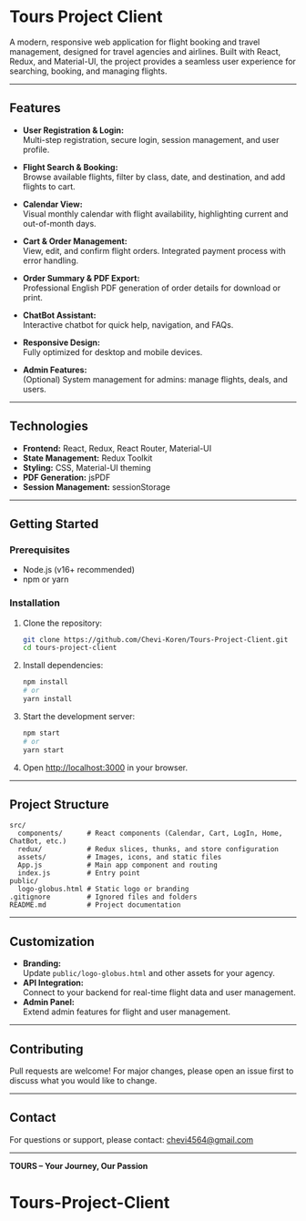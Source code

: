# Tours Project Client

A modern, responsive web application for flight booking and travel management, designed for travel agencies and airlines. Built with React, Redux, and Material-UI, the project provides a seamless user experience for searching, booking, and managing flights.

---

## Features

- **User Registration & Login:**  
  Multi-step registration, secure login, session management, and user profile.

- **Flight Search & Booking:**  
  Browse available flights, filter by class, date, and destination, and add flights to cart.

- **Calendar View:**  
  Visual monthly calendar with flight availability, highlighting current and out-of-month days.

- **Cart & Order Management:**  
  View, edit, and confirm flight orders. Integrated payment process with error handling.

- **Order Summary & PDF Export:**  
  Professional English PDF generation of order details for download or print.

- **ChatBot Assistant:**  
  Interactive chatbot for quick help, navigation, and FAQs.

- **Responsive Design:**  
  Fully optimized for desktop and mobile devices.

- **Admin Features:**  
  (Optional) System management for admins: manage flights, deals, and users.

---

## Technologies

- **Frontend:** React, Redux, React Router, Material-UI
- **State Management:** Redux Toolkit
- **Styling:** CSS, Material-UI theming
- **PDF Generation:** jsPDF
- **Session Management:** sessionStorage
---

## Getting Started

### Prerequisites

- Node.js (v16+ recommended)
- npm or yarn

### Installation

1. Clone the repository:
   ```bash
   git clone https://github.com/Chevi-Koren/Tours-Project-Client.git
   cd tours-project-client
   ```

2. Install dependencies:
   ```bash
   npm install
   # or
   yarn install
   ```

3. Start the development server:
   ```bash
   npm start
   # or
   yarn start
   ```

4. Open [http://localhost:3000](http://localhost:3000) in your browser.

---

## Project Structure

```
src/
  components/      # React components (Calendar, Cart, LogIn, Home, ChatBot, etc.)
  redux/           # Redux slices, thunks, and store configuration
  assets/          # Images, icons, and static files
  App.js           # Main app component and routing
  index.js         # Entry point
public/
  logo-globus.html # Static logo or branding
.gitignore         # Ignored files and folders
README.md          # Project documentation
```

---

## Customization

- **Branding:**  
  Update `public/logo-globus.html` and other assets for your agency.
- **API Integration:**  
  Connect to your backend for real-time flight data and user management.
- **Admin Panel:**  
  Extend admin features for flight and user management.

---

## Contributing

Pull requests are welcome! For major changes, please open an issue first to discuss what you would like to change.

---

## Contact

For questions or support, please contact: chevi4564@gmail.com

---

**TOURS – Your Journey, Our Passion**

# Tours-Project-Client